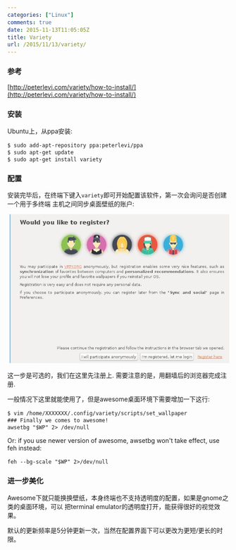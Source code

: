 ```yaml
---
categories: ["Linux"]
comments: true
date: 2015-11-13T11:05:05Z
title: Variety
url: /2015/11/13/variety/
---
```


### 参考
[http://peterlevi.com/variety/how-to-install/](http://peterlevi.com/variety/how-to-install/)   

### 安装
Ubuntu上，从ppa安装:   

```
$ sudo add-apt-repository ppa:peterlevi/ppa
$ sudo apt-get update
$ sudo apt-get install variety
```

### 配置
安装完毕后，在终端下键入`variety`即可开始配置该软件，第一次会询问是否创建一个用于多终端
主机之间同步桌面壁纸的账户:   

![/images/2015_11_13_11_10_35_755x507.jpg](/images/2015_11_13_11_10_35_755x507.jpg)   

这一步是可选的，我们在这里先注册上. 需要注意的是，用翻墙后的浏览器完成注册.     

一般情况下这里就能使用了，但是awesome桌面环境下需要增加一下这行:   

```
$ vim /home/XXXXXXX/.config/variety/scripts/set_wallpaper
### Finally we comes to awesome!  
awsetbg "$WP" 2> /dev/null
```

Or: if you use newer version of awesome, awsetbg won't take effect, use feh instead:    

```
feh --bg-scale "$WP" 2>/dev/null
```

### 进一步美化
Awesome下就只能换换壁纸，本身终端也不支持透明度的配置，如果是gnome之类的桌面环境，可以
把terminal emulator的透明度打开，能获得很好的视觉效果。    

默认的更新频率是5分钟更新一次，当然在配置界面下可以更改为更短/更长的时限。    

